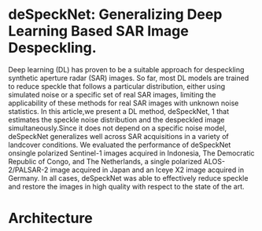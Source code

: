 # deSpeckNet: Generalizing Deep Learning Based SAR Image Despeckling.

Deep learning (DL) has proven to be a suitable approach for despeckling synthetic aperture radar (SAR) images. So far, most DL models are trained to reduce speckle that follows a particular distribution, either using simulated noise or a specific set of real SAR images, limiting the applicability of these methods
for real SAR images with unknown noise statistics. In this article,we present a DL method, deSpeckNet, 1 that estimates the speckle
noise distribution and the despeckled image simultaneously.Since it does not depend on a specific noise model, deSpeckNet generalizes well across SAR acquisitions in a variety of landcover conditions. We evaluated the performance of deSpeckNet onsingle polarized Sentinel-1 images acquired in Indonesia, The Democratic Republic of Congo, and The Netherlands, a single polarized ALOS-2/PALSAR-2 image acquired in Japan and an Iceye X2 image acquired in Germany. In all cases, deSpeckNet was able to effectively reduce speckle and restore the images in high quality with respect to the state of the art.

# Architecture


